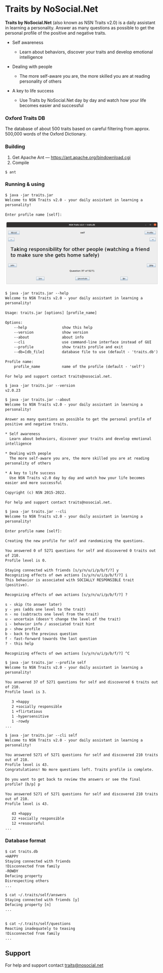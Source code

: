 # Traits by NoSocial.Net
**Traits by NoSocial.Net** (also known as NSN Traits v2.0) is a daily assistant in learning a personality. Answer as many questions as possible to get the personal profile of the positive and negative traits.  

* Self awareness
  * Learn about behaviors, discover your traits and develop emotional intelligence

* Dealing with people
  * The more self-aware you are, the more skilled you are at reading personality of others

* A key to life success
  * Use Traits by NoSocial.Net day by day and watch how your life becomes easier and successful

### Oxford Traits DB

The database of about 500 traits based on careful filtering from approx. 500,000 words of the Oxford Dictionary.

### Building
1. Get Apache Ant — https://ant.apache.org/bindownload.cgi 
2. Compile
```
$ ant
```

### Running & using
```
$ java -jar traits.jar
Welcome to NSN Traits v2.0 - your daily assistant in learning a personality!

Enter profile name [self]: 
```
![](ScreenshotMain.png)

```
$ java -jar traits.jar --help
Welcome to NSN Traits v2.0 - your daily assistant in learning a personality!

Usage: traits.jar [options] [profile_name]

Options:
    --help                show this help
    --version             show version
    --about               about info
    --cli                 use command-line interface instead of GUI
    --profile             show traits profile and exit
    --db=[db_file]        database file to use (default - 'traits.db')

Profile name:
    profile_name          name of the profile (default - 'self')

For help and support contact traits@nosocial.net.
```

```
$ java -jar traits.jar --version
v2.0.23
```

```
$ java -jar traits.jar --about
Welcome to NSN Traits v2.0 - your daily assistant in learning a personality!

Answer as many questions as possible to get the personal profile of positive and negative traits.

* Self awareness
  Learn about behaviors, discover your traits and develop emotional intelligence

* Dealing with people
  The more self-aware you are, the more skilled you are at reading personality of others

* A key to life success
  Use NSN Traits v2.0 day by day and watch how your life becomes easier and more successful

Copyright (c) NSN 2015-2022.

For help and support contact traits@nosocial.net.
```

```
$ java -jar traits.jar --cli
Welcome to NSN Traits v2.0 - your daily assistant in learning a personality!

Enter profile name [self]:

Creating the new profile for self and randomizing the questions.

You answered 0 of 5271 questions for self and discovered 0 traits out of 210. 
Profile level is 0.

Staying connected with friends [s/y/n/u/i/p/b/f/?] y
Recognizing effects of own actions [s/y/n/u/i/p/b/f/?] i
This behavior is associated with SOCIALLY RESPONSIBLE trait (positive).

Recognizing effects of own actions [s/y/n/u/i/p/b/f/?] ?

s - skip (to answer later)
y - yes (adds one level to the trait)
n - no (subtracts one level from the trait)
u - uncertain (doesn't change the level of the trait)
i - behavior info / associated trait hint
p - show profile
b - back to the previous question
f - fast-forward towards the last question
? - this help

Recognizing effects of own actions [s/y/n/u/i/p/b/f/?] ^C
```

```
$ java -jar traits.jar --profile self
Welcome to NSN Traits v2.0 - your daily assistant in learning a personality!

You answered 37 of 5271 questions for self and discovered 6 traits out of 210. 
Profile level is 3.

   3 +happy
   2 +socially responsible
   1 +flirtatious
   1 -hypersensitive
   1 -rowdy
...
```

```
$ java -jar traits.jar --cli self
Welcome to NSN Traits v2.0 - your daily assistant in learning a personality!

You answered 5271 of 5271 questions for self and discovered 210 traits out of 210. 
Profile level is 43.
Congratulations! No more questions left. Traits profile is complete.

Do you want to get back to review the answers or see the final profile? [b/p] p

You answered 5271 of 5271 questions for self and discovered 210 traits out of 210. 
Profile level is 43.

   43 +happy
   22 +socially responsible
   12 +resourceful
...
```

### Database format

```
$ cat traits.db
+HAPPY
Staying connected with friends
!Disconnected from family
-ROWDY
Defacing property
Disrespecting others
...
```

```
$ cat ~/.traits/self/answers
Staying connected with friends [y]
Defacing property [n]
...
```

```

$ cat ~/.traits/self/questions
Reacting inadequately to teasing
!Disconnected from family
...
```

## Support

For help and support contact traits@nosocial.net
